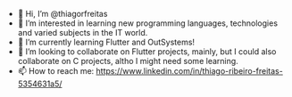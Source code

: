 - 👋 Hi, I’m @thiagorfreitas
- 👀 I’m interested in learning new programming languages, technologies and varied subjects in the IT world.
- 🌱 I’m currently learning Flutter and OutSystems!
- 💞️ I’m looking to collaborate on Flutter projects, mainly, but I could also collaborate on C projects, altho I might need some learning.
- 📫 How to reach me: https://www.linkedin.com/in/thiago-ribeiro-freitas-5354631a5/

<!---
thiagorfreitas/thiagorfreitas is a ✨ special ✨ repository because its `README.md` (this file) appears on your GitHub profile.
You can click the Preview link to take a look at your changes.
--->
